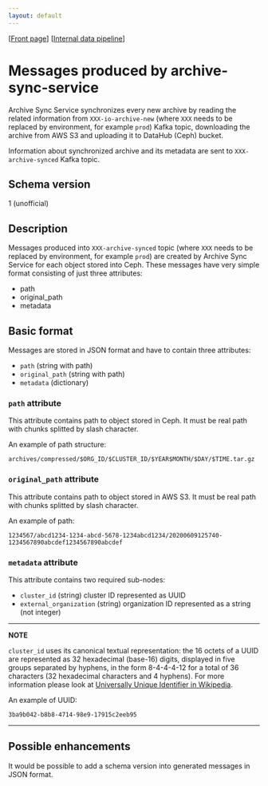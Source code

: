 ```yaml
---
layout: default
---
```

\[[Front page](../index.md)\] \[[Internal data pipeline](../internal_data_pipeline.md)\]

# Messages produced by archive-sync-service

Archive Sync Service synchronizes every new archive by reading the related
information from `XXX-io-archive-new` (where `XXX` needs to be replaced by
environment, for example `prod`) Kafka topic, downloading the archive from
AWS S3 and uploading it to DataHub (Ceph) bucket.

Information about synchronized archive and its metadata are sent to
`XXX-archive-synced` Kafka topic.

## Schema version

1 (unofficial)

## Description

Messages produced into `XXX-archive-synced` topic (where `XXX` needs to be replaced
by environment, for example `prod`) are created by Archive Sync Service for each
object stored into Ceph. These messages have very simple format consisting of just
three attributes:

* path
* original_path
* metadata


## Basic format

Messages are stored in JSON format and have to contain three attributes:

* `path` (string with path)
* `original_path` (string with path)
* `metadata` (dictionary)


### `path` attribute

This attribute contains path to object stored in Ceph. It must be real path
with chunks splitted by slash character.

An example of path structure:

```
archives/compressed/$ORG_ID/$CLUSTER_ID/$YEAR$MONTH/$DAY/$TIME.tar.gz
```


### `original_path` attribute

This attribute contains path to object stored in AWS S3. It must be real path
with chunks splitted by slash character.

An example of path:

```
1234567/abcd1234-1234-abcd-5678-1234abcd1234/20200609125740-1234567890abcdef1234567890abcdef
```

### `metadata` attribute

This attribute contains two required sub-nodes:

* `cluster_id` (string) cluster ID represented as UUID
* `external_organization` (string) organization ID represented as a string (not integer)

---
**NOTE**

`cluster_id` uses its canonical textual representation: the 16 octets of a
UUID are represented as 32 hexadecimal (base-16) digits, displayed in five
groups separated by hyphens, in the form 8-4-4-4-12 for a total of 36
characters (32 hexadecimal characters and 4 hyphens).  For more information
please look at
[Universally Unique Identifier in Wikipedia][1].

An example of UUID:

```
3ba9b042-b8b8-4714-98e9-17915c2eeb95
```

---

## Possible enhancements

It would be possible to add a schema version into generated messages in JSON
format.

[1]: https://en.wikipedia.org/wiki/Universally_unique_identifier
